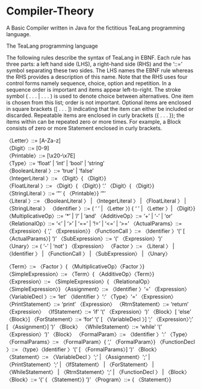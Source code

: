 # Compiler-Theory
A Basic Compiler written in Java for the fictitious TeaLang programming language.

The TeaLang programming language

The following rules describe the syntax of TeaLang in EBNF. Each rule has three parts: a left
hand side (LHS), a right-hand side (RHS) and the ‘::=’ symbol separating these two sides. The
LHS names the EBNF rule whereas the RHS provides a description of this name. Note that the
RHS uses four control forms namely sequence, choice, option and repetition. In a sequence order
is important and items appear left-to-right. The stroke symbol ( . . . | . . . ) is used to denote choice
between alternatives. One item is chosen from this list; order is not important. Optional items are
enclosed in square brackets ([ . . . ]) indicating that the item can either be included or discarded.
Repeatable items are enclosed in curly brackets ({ . . . }); the items within can be repeated zero or
more times. For example, a Block consists of zero or more Statement enclosed in curly brackets.

〈Letter〉::= [A-Za-z] <br>
〈Digit〉::= [0-9]<br>
〈Printable〉::= [\x20-\x7E]<br>
〈Type〉::= ‘float’ | ‘int’ | ‘bool’ | ‘string’<br>
〈BooleanLiteral 〉::= ‘true’ | ‘false’<br>
〈IntegerLiteral 〉::= 〈Digit〉{ 〈Digit〉}<br>
〈FloatLiteral 〉::= 〈Digit〉{ 〈Digit〉} ‘.’ 〈Digit〉{ 〈Digit〉}<br>
〈StringLiteral 〉::= ‘"’ { 〈Printable〉} ‘"’<br>
〈Literal 〉::= 〈BooleanLiteral 〉
              | 〈IntegerLiteral 〉
              | 〈FloatLiteral 〉
              | 〈StringLiteral 〉
〈Identifier 〉::= ( ‘ ’ | 〈Letter 〉) { ‘ ’ | 〈Letter 〉| 〈Digit〉}
〈MultiplicativeOp〉::= ‘*’ | ‘/’ | ‘and’
〈AdditiveOp〉::= ‘+’ | ‘-’ | ‘or’
〈RelationalOp〉::= ‘<’ | ‘>’ | ‘==’ | ‘!=’ | ‘<=’ | ‘>=’
〈ActualParams〉::= 〈Expression〉{ ‘,’ 〈Expression〉}
〈FunctionCall 〉::= 〈Identifier 〉‘(’ [ 〈ActualParams〉] ‘)’
〈SubExpression〉::= ‘(’ 〈Expression〉‘)’
〈Unary〉::= ( ‘-’ | ‘not’ ) 〈Expression〉
〈Factor 〉::= 〈Literal 〉
             | 〈Identifier 〉
             | 〈FunctionCall 〉
             | 〈SubExpression〉
             | 〈Unary〉

〈Term〉::= 〈Factor 〉{ 〈MultiplicativeOp〉〈Factor 〉}
〈SimpleExpression〉::= 〈Term〉{ 〈AdditiveOp〉〈Term〉}
〈Expression〉::= 〈SimpleExpression〉{ 〈RelationalOp〉〈SimpleExpression〉}
〈Assignment〉::= 〈Identifier 〉‘=’ 〈Expression〉
〈VariableDecl 〉::= ‘let’ 〈Identifier 〉‘:’ 〈Type〉‘=’ 〈Expression〉
〈PrintStatement〉::= ‘print’ 〈Expression〉
〈RtrnStatement〉::= ‘return’ 〈Expression〉
〈IfStatement〉::= ‘if’ ‘(’ 〈Expression〉‘)’ 〈Block〉[ ‘else’ 〈Block〉]
〈ForStatement〉::= ‘for’ ‘(’ [ 〈VariableDecl 〉] ’;’ 〈Expression〉’;’ [ 〈Assignment〉] ‘)’ 〈Block〉
〈WhileStatement〉::= ‘while’ ‘(’ 〈Expression〉‘)’ 〈Block〉
〈FormalParam〉::= 〈Identifier 〉‘:’ 〈Type〉
〈FormalParams〉::= 〈FormalParam〉{ ‘,’ 〈FormalParam〉}
〈FunctionDecl 〉::= 〈type〉〈Identifier 〉‘(’ [ 〈FormalParams〉] ‘)’ 〈Block〉
〈Statement〉::= 〈VariableDecl 〉‘;’
                | 〈Assignment〉‘;’
                | 〈PrintStatement〉‘;’
                | 〈IfStatement〉
                | 〈ForStatement〉
                | 〈WhileStatement〉
                | 〈RtrnStatement〉‘;’
                | 〈FunctionDecl 〉
                | 〈Block〉
〈Block〉::= ‘{’ { 〈Statement〉} ‘}’
〈Program〉::= { 〈Statement〉}
